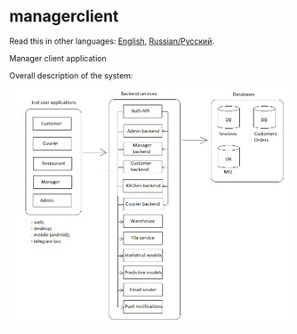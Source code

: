 # managerclient

Read this in other languages: [English](managerclient.md), [Russian/Русский](managerclient.ru.md). 

Manager client application 

Overall description of the system: 

![system_overall](img/system_overall.png)
